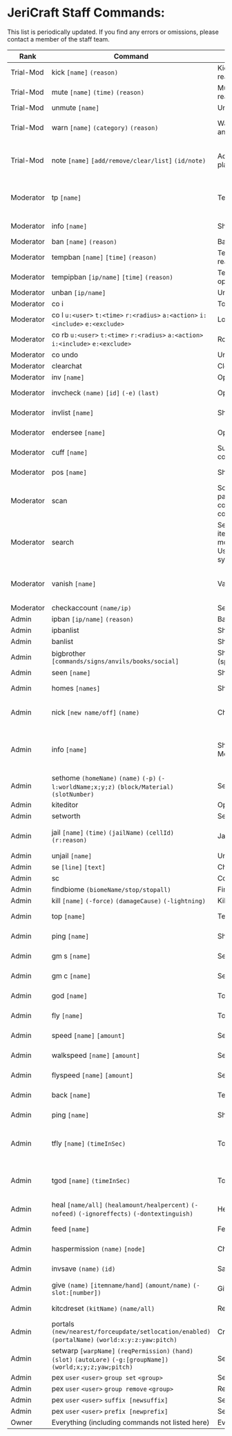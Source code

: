 # JeriCraft Staff Commands:

This list is periodically updated. If you find any errors or omissions, please contact a member of the staff team.

| Rank      | Command                                                                                                            | Description                                                                                                                     | Permission Node(s)                                                                                                     |
|-----------|--------------------------------------------------------------------------------------------------------------------|---------------------------------------------------------------------------------------------------------------------------------|------------------------------------------------------------------------------------------------------------------------|
| Trial-Mod | kick `[name]` `(reason)`                                                                                           | Kick player from server (with optional reason)                                                                                  | cmi.command.kick                                                                                                       |
| Trial-Mod | mute `[name]` `(time)` `(reason)`                                                                                  | Mute player (with optional time and reason)                                                                                     | cmi.command.mute                                                                                                       |
| Trial-Mod | unmute `[name]`                                                                                                    | Unmute player                                                                                                                   | cmi.command.unmute                                                                                                     |
| Trial-Mod | warn `[name]` `(category)` `(reason)`                                                                              | Warn player (with optional category and reason)                                                                                 | cmi.command.warn, cmi.command.warnings, cmi.command.warnings.others                                                    |
| Trial-Mod | note `[name]` `[add/remove/clear/list]` `(id/note)`                                                                | Add, remove, clear or list notes for player                                                                                     | cmi.command.note, cmi.command.note.others, cmi.command.note.add, cmi.command.note.remove                               |
| Moderator | tp `[name]`                                                                                                        | Teleport to player                                                                                                              | cmi.command.tp, cmi.command.tp.others, cmi.command.tpbypass, cmi.command.tpbypass.others                               |
| Moderator | info `[name]`                                                                                                      | Show player info                                                                                                                | cmi.command.info, cmi.command.info.others                                                                              |
| Moderator | ban `[name]` `(reason)`                                                                                            | Ban player (with optional reason)                                                                                               | cmi.command.ban                                                                                                        |
| Moderator | tempban `[name]` `[time]` `(reason)`                                                                               | Temporarily ban player (with optional reason)                                                                                   | cmi.command.tempban                                                                                                    |
| Moderator | tempipban `[ip/name]` `[time]` `(reason)`                                                                          | Temporarily ban player by ip (with optional reason)                                                                             | cmi.command.tempipban                                                                                                  |`
| Moderator | unban `[ip/name]`                                                                                                  | Unban player (by name or ip)                                                                                                    | cmi.command.unban                                                                                                      |
| Moderator | co i                                                                                                               | Toggles inspector mode                                                                                                          | coreprotect.inspect                                                                                                    |
| Moderator | co l `u:<user>` `t:<time>` `r:<radius>` `a:<action>` `i:<include>` `e:<exclude>`                                   | Lookup block data                                                                                                               | coreprotect.lookup                                                                                                     |
| Moderator | co rb `u:<user>` `t:<time>` `r:<radius>` `a:<action>` `i:<include>` `e:<exclude>`                                  | Rollback block data                                                                                                             | coreprotect.rollback                                                                                                   |
| Moderator | co undo                                                                                                            | Undo last rollback                                                                                                              | coreprotect.restore                                                                                                    |
| Moderator | clearchat                                                                                                          | Clear chat for all players                                                                                                      | cmi.command.clearchat                                                                                                  |
| Moderator | inv `[name]`                                                                                                       | Open player inventory                                                                                                           | cmi.command.inv                                                                                                        |
| Moderator | invcheck `(name)` `[id]` `(-e)` `(last)`                                                                           | Open saved inventory in preview mode                                                                                            | cmi.command.invcheck, cmi.command.invcheck.others                                                                      |
| Moderator | invlist `[name]`                                                                                                   | Show saved inventories list                                                                                                     | cmi.command.invlist, cmi.command.invlist.others                                                                        |
| Moderator | endersee `[name]`                                                                                                  | Open player ender chest                                                                                                         | cmi.command.ender, cmi.command.ender.others                                                                            |
| Moderator | cuff `[name]`                                                                                                      | Suspends a players actions (same command to uncuff)                                                                             | cmi.command.cuff                                                                                                       |
| Moderator | pos `[name]`                                                                                                       | Show player position                                                                                                            | cmi.command.pos, cmi.command.pos.others                                                                                |
| Moderator | scan                                                                                                               | Scans defined range or entire map for particular items in all possible containers. Use /scan by itself for full command syntax. | cmi.command.scan                                                                                                       |
| Moderator | search                                                                                                             | Search items/enchants/fly/maxhp/gm/oversize modes and other stuff from all users. Use /scan by itself for full command syntax.  | cmi.command.search, cmi.command.search.others                                                                          |
| Moderator | vanish `[name]`                                                                                                    | Vanish player                                                                                                                   | cmi.command.vanish, cmi.command.vanish.others, cmi.command.vanishedit, cmi.command.vanishedit.others                   |
| Moderator | checkaccount `(name/ip)`                                                                                           | Search for a players other accounts                                                                                             | cmi.command.checkaccount                                                                                               | 
| Admin     | ipban `[ip/name]` `(reason)`                                                                                       | Ban player by ip (with optional reason)                                                                                         | cmi.command.ipban                                                                                                      |
| Admin     | ipbanlist                                                                                                          | Show ip ban list                                                                                                                | cmi.command.ipbanlist                                                                                                  |
| Admin     | banlist                                                                                                            | Show UUID ban list                                                                                                              | cmi.command.banlist                                                                                                    |
| Admin     | bigbrother `[commands/signs/anvils/books/social]`                                                                  | Show/hide BigBrother notifications (spy)                                                                                        | bigbrother.*                                                                                                           |
| Admin     | seen `[name]`                                                                                                      | Show last login time for player                                                                                                 | cmi.command.seen                                                                                                       |
| Admin     | homes `[names]`                                                                                                    | Show player homes (GUI)                                                                                                         | cmi.command.homes, cmi.command.homes.others                                                                            |
| Admin     | nick `[new name/off]` `(name)`                                                                                     | Change player nickname                                                                                                          | cmi.command.nick, cmi.command.nick.others, cmi.command.nick.different                                                  |
| Admin     | info `[name]`                                                                                                      | Show more player info than Moderators                                                                                           | cmi.command.info.ip, cmi.command.info.pos, cmi.command.info.bed, cmi.command.info.back, cmi.command.info.deathlocation |
| Admin     | sethome `(homeName)` `(name)` `(-p)` `(-l:worldName;x;y;z)` `(block/Material)` `(slotNumber)`                      | Sets home location                                                                                                              | cmi.command.sethome, cmi.command.sethome.others                                                                        |
| Admin     | kiteditor                                                                                                          | Open kit editor (GUI)                                                                                                           | cmi.command.kiteditor                                                                                                  |
| Admin     | setworth                                                                                                           | Set worth of item in hand (GUI)                                                                                                 | cmi.command.setworth                                                                                                   |
| Admin     | jail `[name]` `(time)` `(jailName)` `(cellId)` `(r:reason)`                                                        | Jail player                                                                                                                     | cmi.command.jail, cmi.command.jailedit, cmi.command.jaillist                                                           |
| Admin     | unjail `[name]`                                                                                                    | Unjail player                                                                                                                   | cmi.command.unjail                                                                                                     |
| Admin     | se `[line]` `[text]`                                                                                               | Changes sign text line by line                                                                                                  | cmi.command.se                                                                                                         |
| Admin     | sc                                                                                                                 | Copies sign text to clipboard                                                                                                   | cmi.command.sc                                                                                                         |
| Admin     | findbiome `(biomeName/stop/stopall)`                                                                               | Find biome by name                                                                                                              | cmi.command.findbiome                                                                                                  |
| Admin     | kill `[name]` `(-force)` `(damageCause)` `(-lightning)`                                                            | Kill player                                                                                                                     | cmi.command.kill                                                                                                       |
| Admin     | top `[name]`                                                                                                       | Teleport to the highest block                                                                                                   | cmi.command.top, cmi.command.top.others                                                                                |
| Admin     | ping `[name]`                                                                                                      | Show player ping                                                                                                                | cmi.command.ping, cmi.command.ping.others                                                                              |
| Admin     | gm s `[name]`                                                                                                      | Set gamemode to survival                                                                                                        | cmi.command.gm, cmi.command.gm.survival                                                                                |
| Admin     | gm c `[name]`                                                                                                      | Set gamemode to creative                                                                                                        | cmi.command.gm, cmi.command.gm.creative                                                                                |
| Admin     | god `[name]`                                                                                                       | Toggle god mode                                                                                                                 | cmi.command.god, cmi.command.god.others                                                                                |
| Admin     | fly `[name]`                                                                                                       | Toggle fly mode                                                                                                                 | cmi.command.fly, cmi.command.fly.others                                                                                |
| Admin     | speed `[name]` `[amount]`                                                                                          | Set fly/walk speed                                                                                                              | cmi.command.speed, cmi.command.speed.others                                                                            |
| Admin     | walkspeed `[name]` `[amount]`                                                                                      | Set walk speed                                                                                                                  | cmi.command.walkspeed, cmi.command.walkspeed.others                                                                    |
| Admin     | flyspeed `[name]` `[amount]`                                                                                       | Set fly speed                                                                                                                   | cmi.command.flyspeed, cmi.command.flyspeed.others                                                                      |
| Admin     | back `[name]`                                                                                                      | Teleport to player's last location                                                                                              | cmi.command.back, cmi.command.back.others                                                                              |
| Admin     | ping `[name]`                                                                                                      | Show player ping                                                                                                                | cmi.command.ping, cmi.command.ping.others                                                                              |
| Admin     | tfly `[name]` `(timeInSec)`                                                                                        | Toggle temp fly mode                                                                                                            | cmi.command.tfly, cmi.command.tfly.others, cmi.command.tfly.admin, cmi.command.tfly.maxtime.300                        |
| Admin     | tgod `[name]` `(timeInSec)`                                                                                        | Toggle temp god mode                                                                                                            | cmi.command.tgod, cmi.command.tgod.others, cmi.command.tgod.admin, cmi.command.tgod.maxtime.300                        |
| Admin     | heal `[name/all]` `(healamount/healpercent)` `(-nofeed)` `(-ignoreffects)` `(-dontextinguish)`                     | Heal player                                                                                                                     | cmi.command.heal, cmi.command.heal.others                                                                              |
| Admin     | feed `[name]`                                                                                                      | Feed player                                                                                                                     | cmi.command.feed, cmi.command.feed.others                                                                              |
| Admin     | haspermission `(name)` `[node]`                                                                                    | Check if player has permission node                                                                                             | cmi.command.haspermission, cmi.command.haspermission.others                                                            |
| Admin     | invsave `(name)` `(id)`                                                                                            | Save player inventory                                                                                                           | cmi.command.invsave, cmi.command.invsave.others                                                                        |
| Admin     | give `(name)` `[itemname/hand]` `(amount/name)` `(-slot:[number])`                                                 | Give item to player                                                                                                             | cmi.command.give, cmi.command.give.others                                                                              |
| Admin     | kitcdreset `(kitName)` `(name/all)`                                                                                | Reset kit cooldown for player                                                                                                   | cmi.command.kitcdreset, cmi.command.kitcdreset.others                                                                  |
| Admin     | portals `(new/nearest/forceupdate/setlocation/enabled)` `(portalName)` `(world:x:y:z:yaw:pitch)`                   | Create, update or delete portals                                                                                                | cmi.command.portals                                                                                                    |
| Admin     | setwarp `[warpName]` `(reqPermission)` `(hand)` `(slot)` `(autoLore)` `(-g:[groupName])` `(world;x;y;z;yaw;pitch)` | Set warp location                                                                                                               | cmi.command.setwarp                                                                                                    | 
| Admin     | pex `user` `<user>` `group set` `<group>`                                                                          | Set player to group (rank)                                                                                                      | permissions.manage.membership.<group>                                                                                  |
| Admin     | pex `user` `<user>` `group remove` `<group>`                                                                       | Remove player from group (rank)                                                                                                 | permissions.manage.membership.<group>                                                                                  |
| Admin     | pex `user` `<user>` `suffix [newsuffix]`                                                                           | Set player suffix                                                                                                               | permissions.manage.users.suffix.<user>                                                                                 |
| Admin     | pex `user` `<user>` `prefix [newprefix]`                                                                           | Set player prefix                                                                                                               | permissions.manage.users.prefix.<user>                                                                                 |
| Owner     | Everything (including commands not listed here)                                                                    | Everything                                                                                                                      | Everything                                                                                                             |